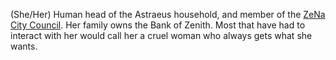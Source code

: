 (She/Her) Human head of the Astraeus household, and member of the [ZeNa City Council](../../Organizations/ZeNa/ZeNa%20City%20Council.md). Her family owns the Bank of Zenith. Most that have had to interact with her would call her a cruel woman who always gets what she wants.